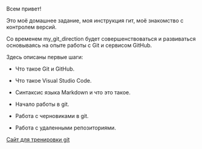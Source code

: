 Всем привет! 

Это моё домашнее задание, моя инструкция гит, моё знакомство с контролем версий.

Со временем my_git_direction будет совершенствоваться и развиваться основываясь на опыте работы с Git и сервисом GitHub.

Здесь описаны первые шаги:

- Что такое Git и GitHub.

- Что такое Visual Studio Code.

- Синтаксис языка Markdown и что это такое.

- Начало работы в git.

- Работа с черновиками в git.

- Работа с удаленными репозиториями.

[Сайт для тренировки git](https://learngitbranching.js.org)